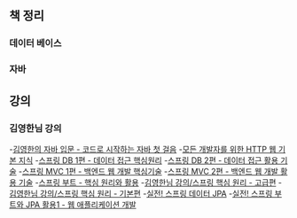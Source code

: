 ## 책 정리

### 데이터 베이스

### 자바

## 강의

### 김영한님 강의

-[김영한의 자바 입문 - 코드로 시작하는 자바 첫 걸음](<Lecture/김영한님 강의/김영한의 자바 입문 - 코드로 시작하는 자바 첫 걸음>) -[모든 개발자를 위한 HTTP 웹 기본 지식](<Lecture/김영한님 강의/모든 개발자를 위한 HTTP 웹 기본 지식>) -[스프링 DB 1편 - 데이터 접근 핵심원리](<Lecture/김영한님 강의/스프링 DB 1편 - 데이터 접근 핵심원리>) -[스프링 DB 2편 - 데이터 접근 활용 기술](<Lecture/김영한님 강의/스프링 DB 2편 - 데이터 접근 활용 기술>) -[스프링 MVC 1편 - 백엔드 웹 개발 핵심기술](<Lecture/김영한님 강의/스프링 MVC 1편 - 백엔드 웹 개발 핵심기술>) -[스프링 MVC 2편 - 백엔드 웹 개발 활용 기술](<Lecture/김영한님 강의/스프링 MVC 2편 - 백엔드 웹 개발 활용 기술>) -[스프링 부트 - 핵심 원리와 활용](<Lecture/김영한님 강의/스프링 부트 - 핵심 원리와 활용>) -[김영한님 강의/스프링 핵심 원리 - 고급편](<Lecture/김영한님 강의/스프링 핵심 원리 - 고급편>) -[김영한님 강의/스프링 핵심 원리 - 기본편](<Lecture/김영한님 강의/스프링 핵심 원리 - 기본편>) -[실전! 스프링 데이터 JPA](<Lecture/김영한님 강의/실전! 스프링 데이터 JPA>) -[실전! 스프링 부트와 JPA 활용1 - 웹 애플리케이션 개발](<Lecture/김영한님 강의/실전! 스프링 부트와 JPA 활용1 - 웹 애플리케이션 개발>)
